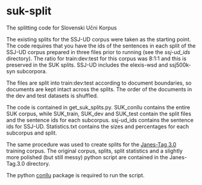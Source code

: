 # suk-split
The splitting code for Slovenski Učni Korpus

The existing splits for the SSJ-UD corpus were taken as the starting point. The code requires that you have the ids of the sentences in each split of the SSJ-UD corpus prepared in three files prior to running (see the *ssj-ud_ids* directory). The ratio for train:dev:test for this corpus was 8:1:1 and this is preserved in the SUK splits. SSJ-UD includes the elexis-wsd and ssj500k-syn subcorpora. 

The files are split into train:dev:test according to document boundaries, so documents are kept intact across the splits. The order of the documents in the dev and test datasets is shuffled.

The code is contained in get_suk_splits.py. SUK_conllu contains the entire SUK corpus, while SUK_train, SUK_dev and SUK_test contain the split files and the sentence ids for each subcorpus. ssj-ud_ids contains the sentence ids for SSJ-UD. Statistics.txt contains the sizes and percentages for each subcorpus and split.

The same procedure was used to create splits for the [Janes-Tag 3.0](http://hdl.handle.net/11356/1732) training corpus. The original corpus, splits, split statistics and a slightly more polished (but still messy) python script are contained in the Janes-Tag.3.0 directory. 

The python [conllu](https://pypi.org/project/conllu/) package is required to run the script.
